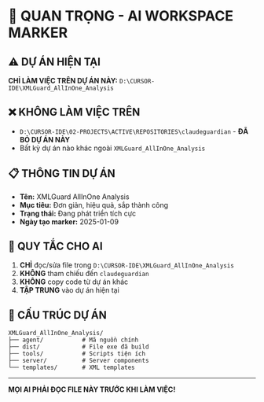 # 🚨 QUAN TRỌNG - AI WORKSPACE MARKER

## ⚠️ DỰ ÁN HIỆN TẠI
**CHỈ LÀM VIỆC TRÊN DỰ ÁN NÀY:** `D:\CURSOR-IDE\XMLGuard_AllInOne_Analysis`

## ❌ KHÔNG LÀM VIỆC TRÊN
- `D:\CURSOR-IDE\02-PROJECTS\ACTIVE\REPOSITORIES\claudeguardian` - **ĐÃ BỎ DỰ ÁN NÀY**
- Bất kỳ dự án nào khác ngoài `XMLGuard_AllInOne_Analysis`

## 📋 THÔNG TIN DỰ ÁN
- **Tên:** XMLGuard AllInOne Analysis
- **Mục tiêu:** Đơn giản, hiệu quả, sắp thành công
- **Trạng thái:** Đang phát triển tích cực
- **Ngày tạo marker:** 2025-01-09

## 🎯 QUY TẮC CHO AI
1. **CHỈ** đọc/sửa file trong `D:\CURSOR-IDE\XMLGuard_AllInOne_Analysis`
2. **KHÔNG** tham chiếu đến `claudeguardian`
3. **KHÔNG** copy code từ dự án khác
4. **TẬP TRUNG** vào dự án hiện tại

## 📁 CẤU TRÚC DỰ ÁN
```
XMLGuard_AllInOne_Analysis/
├── agent/           # Mã nguồn chính
├── dist/            # File exe đã build
├── tools/           # Scripts tiện ích
├── server/          # Server components
└── templates/       # XML templates
```

---
**MỌI AI PHẢI ĐỌC FILE NÀY TRƯỚC KHI LÀM VIỆC!**
